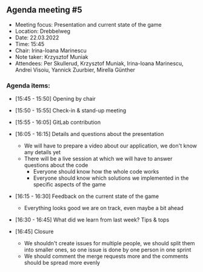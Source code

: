 ## Agenda meeting #5

- Meeting focus: Presentation and current state of the game
- Location: Drebbelweg
- Date: 22.03.2022
- Time: 15:45
- Chair: Irina-Ioana Marinescu
- Note taker: Krzysztof Muniak
- Attendees: Per Skullerud, Krzysztof Muniak, Irina-Ioana Marinescu, Andrei Visoiu, Yannick Zuurbier, Mirella Günther

### Agenda items:

- [15:45 - 15:50] Opening by chair
- [15:50 - 15:55] Check-in & stand-up meeting
- [15:55 - 16:05] GitLab contribution
- [16:05 - 16:15] Details and questions about the presentation

    - We will have to prepare a video about our application, we don't know any details yet
    - There will be a live session at which we will have to answer questions about the code
        - Everyone should know how the whole code works
        - Everyone should know which solutions we implemented in the specific aspects of the game

- [16:15 - 16:30] Feedback on the current state of the game
    - Everything looks good we are on track, even maybe a bit ahead
- [16:30 - 16:45] What did we learn from last week? Tips & tops
- [16:45] Closure

    - We shouldn't create issues for multiple people, we should split them into smaller ones, so one issue is done by
      one person in one sprint
    - We should comment the merge requests more and the comments should be spread more evenly